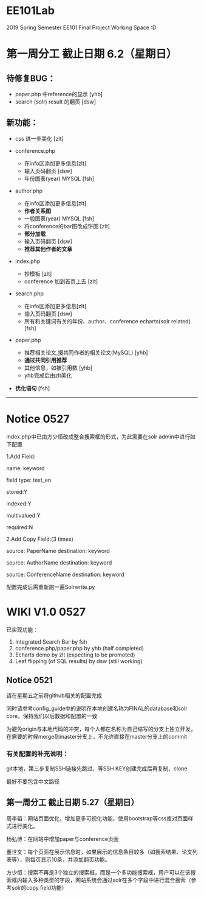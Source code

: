 # EE101Lab
2019 Spring Semester EE101 Final Project Working Space :D

# 第一周分工 截止日期 6.2（星期日）

## 待修复BUG：

- paper.php 中reference的显示 [yhb]
- search (solr) result 的翻页 [dsw]

## 新功能：

- css 进一步美化 [zlt]

- conference.php
	+ 在info区添加更多信息[zlt]
	+ 输入页码翻页 [dsw]
	+ 年份图表(year) MYSQL [fsh]

- author.php
	+ 在info区添加更多信息[zlt]
	+ **作者关系图**
	+ 一般图表(year) MYSQL [fsh]
	+ 将conference的bar图改成饼图 [zlt]
	+ **部分加载**
	+ 输入页码翻页 [dsw]
	+ **推荐其他作者的文章**


- index.php
	+ 抄模板 [zlt]
	+ conference 加到首页上去 [zlt]

- search.php
	+ 在info区添加更多信息[zlt]
	+ 输入页码翻页 [dsw]
	+ 所有和关键词有关的年份、author、conference echarts(solr related) [fsh]

- paper.php
	+ 推荐相关论文,搜共同作者的相关论文(MySQL) [yhb]
	+ **通过共同引用推荐**
	+ 其他信息，如被引用数 [yhb]
	+ yhb完成后由zlt美化

- **优化语句** [fsh]

----------

# Notice 0527

index.php中已由方少恒改成整合搜索框的形式，为此需要在solr admin中进行如下配置

1.Add Field:

name: keyword

field type: text_en

stored:Y

indexed:Y

multivalued:Y

required:N

2.Add Copy Field:(3 times)

source: PaperName  destination: keyword

source: AuthorName  destination: keyword

source: ConferenceName  destination: keyword

配置完成后需重新跑一遍Solrwrite.py

# WIKI V1.0 0527

已实现功能：

1. Integrated Search Bar by fsh
2. conference.php/paper.php by yhb (half completed)
3. Echarts demo by zlt (expecting to be promoted)
4. Leaf flipping (of SQL results) by dsw (still working)


## Notice 0521
请在星期五之前将github相关的配置完成

同时请参考config_guide中的说明在本地创建名称为FINAL的database和solr core，保持我们以后数据和配置的一致

为避免origin与本地代码的冲突，每个人都在名称为自己缩写的分支上独立开发，在需要的时候merge到master分支上，不允许直接在master分支上的commit


### 有关配置的补充说明：
git本地，第三步复制SSH链接先跳过，等SSH KEY创建完成后再复制，clone

最好不要包含中文路径


## 第一周分工 截止日期 5.27（星期日）

周李韬：网站页面优化，增加更多可视化功能，使用bootstrap等css库对页面样式进行美化。

杨弘博：在网站中增加paper与conference页面

董世文：每个页面在展示信息时，如果展示的信息条目较多（如搜索结果、论文列表等），则每页显示10条，并添加翻页功能。

方少恒：搜索不再是3个独立的搜索框，而是一个多功能搜索框，用户可以在该搜索框内输入多种类型的字段，网站系统会通过solr在多个字段中进行混合搜索（参考solr的copy field功能）
